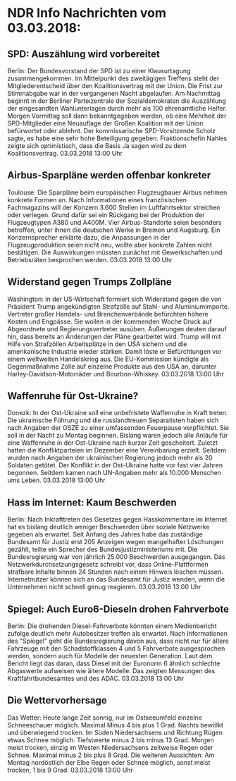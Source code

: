 # NDR Info Nachrichten vom 03.03.2018:


## SPD: Auszählung wird vorbereitet
Berlin: Der Bundesvorstand der SPD ist zu einer Klausurtagung zusammengekommen. Im Mittelpunkt des zweitägigen Treffens steht der Mitgliederentscheid über den Koalitionsvertrag mit der Union. Die Frist zur Stimmabgabe war in der vergangenen Nacht abgelaufen. Am Nachmittag beginnt in der Berliner Parteizentrale der Sozialdemokraten die Auszählung der eingesandten Wahlunterlagen durch mehr als 100 ehrenamtliche Helfer. Morgen Vormittag soll dann bekanntgegeben werden, ob eine Mehrheit der SPD-Mitglieder eine Neuauflage der Großen Koalition mit der Union befürwortet oder ablehnt. Der kommissarische SPD-Vorsitzende Scholz sagte, es habe eine sehr hohe Beteiligung gegeben. Fraktionschefin Nahles zeigte sich optimistisch, dass die Basis Ja sagen wird zu dem Koalitionsvertrag. 03.03.2018 13:00 Uhr 

## Airbus-Sparpläne werden offenbar konkreter
Toulouse: 	Die Sparpläne beim europäischen Flugzeugbauer Airbus nehmen konkrete Formen an. Nach Informationen eines französischen Fachmagazins will der Konzern 3.600 Stellen im Luftfahrtsektor streichen oder verlegen. Grund dafür sei ein Rückgang bei der Produktion der Flugzeugtypen A380 und A400M. Vier Airbus-Standorte seien besonders betroffen, unter ihnen die deutschen Werke in Bremen und Augsburg. Ein Konzernsprecher erklärte dazu, die Anpassungen in der Flugzeugproduktion seien nicht neu, wollte aber konkrete Zahlen nicht  bestätigen. Die Auswirkungen müssten zunächst mit Gewerkschaften und Betriebsräten besprochen werden. 03.03.2018 13:00 Uhr 

## Widerstand gegen Trumps Zollpläne
Washington: In der US-Wirtschaft formiert sich Widerstand gegen die von Präsident Trump angekündigten Strafzölle auf Stahl- und Aluminiumimporte. Vertreter großer Handels- und Branchenverbände befürchten höhere Kosten und Engpässe. Sie wollen in der kommenden Woche Druck auf Abgeordnete und Regierungsvertreter ausüben. Äußerungen deuten darauf hin, dass bereits an Änderungen der Pläne gearbeitet wird. Trump will mit Hilfe von Strafzöllen Arbeitsplätze in den USA sichern und die amerikanische Industrie wieder stärken. Damit löste er Befürchtungen vor einem weltweiten Handelskrieg aus. Die EU-Kommission kündigte als Gegenmaßnahme Zölle auf einzelne Produkte aus den USA an, darunter Harley-Davidson-Motorräder und Bourbon-Whiskey. 03.03.2018 13:00 Uhr 

## Waffenruhe für Ost-Ukraine?
Donezk: In der Ost-Ukraine soll eine unbefristete Waffenruhe in Kraft treten. Die ukrainische Führung und die russlandtreuen Separatisten haben sich nach Angaben der OSZE zu einer umfassenden Feuerpause verpflichtet. Sie soll in der Nacht zu Montag beginnen. Bislang waren jedoch alle Anläufe für eine Waffenruhe in der Ost-Ukraine nach kurzer Zeit gescheitert. Zuletzt hatten die Konfliktparteien im Dezember eine Vereinbarung erzielt. Seitdem wurden nach Angaben der ukrainischen Regierung jedoch mehr als 20 Soldaten getötet. Der Konflikt in der Ost-Ukraine hatte vor fast vier Jahren begonnen. Seitdem kamen nach UN-Angaben mehr als 10.000 Menschen ums Leben. 03.03.2018 13:00 Uhr 

## Hass im Internet: Kaum Beschwerden
Berlin: Nach Inkrafttreten des Gesetzes gegen Hasskommentare im Internet hat es bislang deutlich weniger Beschwerden über soziale Netzwerke gegeben als erwartet. Seit Anfang des Jahres habe das zuständige Bundesamt für Justiz erst 205 Anzeigen wegen mangelhafter Löschungen gezählt, teilte ein Sprecher des Bundesjustizministeriums mit. Die Bundesregierung war von jährlich 25.000 Beschwerden ausgegangen. Das Netzwerkdurchsetzungsgesetz schreibt vor, dass Online-Plattformen strafbare Inhalte binnen 24 Stunden nach einem Hinweis löschen müssen. Internetnutzer können sich an das Bundesamt für Justiz wenden, wenn die Unternehmen nicht schnell genug reagieren. 03.03.2018 13:00 Uhr 

## Spiegel: Auch Euro6-Dieseln drohen Fahrverbote
Berlin: Die drohenden Diesel-Fahrverbote könnten einem Medienbericht zufolge deutlich mehr Autobesitzer treffen als erwartet. Nach Informationen des "Spiegel" geht die Bundesregierung davon aus, dass nicht nur für ältere Fahrzeuge mit den Schadstoffklassen 4 und 5 Fahrverbote ausgesprochen werden, sondern auch für Modelle der neuesten Generation. Laut dem Bericht liegt das daran, dass Diesel mit der Euronorm 6 ähnlich schlechte Abgaswerte aufweisen wie ältere Modelle. Das zeigten Messungen des Kraftfahrtbundesamtes und des ADAC. 03.03.2018 13:00 Uhr 

## Die Wettervorhersage
Das Wetter: Heute lange Zeit sonnig, nur im Ostseeumfeld einzelne Schneeschauer möglich. Maximal Minus 4 bis plus 1 Grad. Nachts bewölkt und überwiegend trocken. Im Süden Niedersachsens und Richtung Rügen etwas Schnee möglich. Tiefstwerte minus 2 bis minus 13 Grad. Morgen meist trocken, einzig im Westen Niedersachsens zeitweise Regen oder Schnee. Maximal minus 2 bis plus 8 Grad. Die weiteren Aussichten: Am Montag nordöstlich der Elbe Regen oder Schnee möglich, sonst meist trocken, 1 bis 9 Grad. 03.03.2018 13:00 Uhr 
